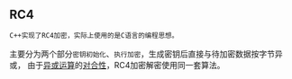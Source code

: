 ## RC4

```sh
C++实现了RC4加密，实际上使用的是C语言的编程思想。
```

主要分为两个部分`密钥初始化`、`执行加密`，生成密钥后直接与待加密数据按字节异或， 由于[异或运算](https://zh.wikipedia.org/wiki/异或)的[对合性](https://zh.wikipedia.org/wiki/對合)，RC4加密解密使用同一套算法。 

